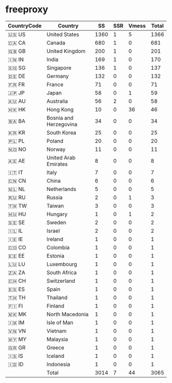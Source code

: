 # freeproxy

|CountryCode|Country|SS|SSR|Vmess|Total|
|  ----  | ----  |  ----  | ----  |  ----  | ----  |
|🇺🇸 US|United States|1360|1|5|1366|
|🇨🇦 CA|Canada|680|1|0|681|
|🇬🇧 GB|United Kingdom|200|1|0|201|
|🇮🇳 IN|India|169|1|0|170|
|🇸🇬 SG|Singapore|136|1|0|137|
|🇩🇪 DE|Germany|132|0|0|132|
|🇫🇷 FR|France|71|0|0|71|
|🇯🇵 JP|Japan|58|0|1|59|
|🇦🇺 AU|Australia|56|2|0|58|
|🇭🇰 HK|Hong Kong|10|0|36|46|
|🇧🇦 BA|Bosnia and Herzegovina|34|0|0|34|
|🇰🇷 KR|South Korea|25|0|0|25|
|🇵🇱 PL|Poland|20|0|0|20|
|🇳🇴 NO|Norway|11|0|0|11|
|🇦🇪 AE|United Arab Emirates|8|0|0|8|
|🇮🇹 IT|Italy|7|0|0|7|
|🇨🇳 CN|China|6|0|0|6|
|🇳🇱 NL|Netherlands|5|0|0|5|
|🇷🇺 RU|Russia|2|0|1|3|
|🇹🇼 TW|Taiwan|3|0|0|3|
|🇭🇺 HU|Hungary|1|0|1|2|
|🇸🇪 SE|Sweden|2|0|0|2|
|🇮🇱 IL|Israel|2|0|0|2|
|🇮🇪 IE|Ireland|1|0|0|1|
|🇨🇴 CO|Colombia|1|0|0|1|
|🇪🇪 EE|Estonia|1|0|0|1|
|🇱🇺 LU|Luxembourg|1|0|0|1|
|🇿🇦 ZA|South Africa|1|0|0|1|
|🇨🇭 CH|Switzerland|1|0|0|1|
|🇪🇸 ES|Spain|1|0|0|1|
|🇹🇭 TH|Thailand|1|0|0|1|
|🇫🇮 FI|Finland|1|0|0|1|
|🇲🇰 MK|North Macedonia|1|0|0|1|
|🇮🇲 IM|Isle of Man|1|0|0|1|
|🇻🇳 VN|Vietnam|1|0|0|1|
|🇲🇾 MY|Malaysia|1|0|0|1|
|🇬🇷 GR|Greece|1|0|0|1|
|🇮🇸 IS|Iceland|1|0|0|1|
|🇮🇩 ID|Indonesia|1|0|0|1|
||Total|3014|7|44|3065|
